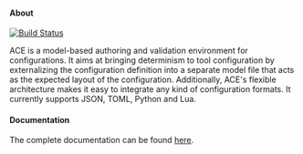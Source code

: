 #### About

[![Build Status](https://travis-ci.org/xguerin/ace.svg?branch=rpath)](https://travis-ci.org/xguerin/ace)

ACE is a model-based authoring and validation environment for configurations. It aims at bringing determinism to tool configuration by externalizing the configuration definition into a separate model file that acts as the expected layout of the configuration. Additionally, ACE's flexible architecture makes it easy to integrate any kind of configuration formats. It currently supports JSON, TOML, Python and Lua.

#### Documentation

The complete documentation can be found [here](http://xguer.in/ace).
